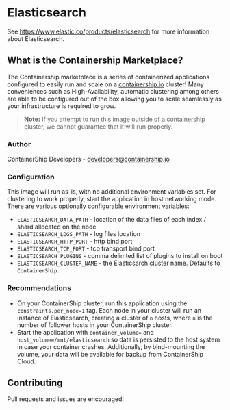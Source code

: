 # Elasticsearch

See https://www.elastic.co/products/elasticsearch for more information about Elasticsearch.

## What is the Containership Marketplace?

The Containership marketplace is a series of containerized applications configured to easily run and scale on a [containership.io](https://containership.io) cluster! Many conveniences such as High-Availability, automatic clustering among others are able to be configured out of the box allowing you to scale seamlessly as your infrastructure is required to grow.

> **Note:** If you attempt to run this image outside of a containership cluster, we cannot guarantee that it will run properly.

### Author
ContainerShip Developers - developers@containership.io

### Configuration
This image will run as-is, with no additional environment variables set. For clustering to work properly, start the application in host networking mode. There are various optionally configurable environment variables:

* `ELASTICSEARCH_DATA_PATH` - location of the data files of each index / shard allocated on the node
* `ELASTICSEARCH_LOGS_PATH` - log files location
* `ELASTICSEARCH_HTTP_PORT` - http bind port
* `ELASTICSEARCH_TCP_PORT` - tcp transport bind port
* `ELASTICSEARCH_PLUGINS` - comma delimted list of plugins to install on boot
* `ELASTICSEARCH_CLUSTER_NAME` - the Elasticsarch cluster name. Defaults to `ContainerShip`.

### Recommendations
* On your ContainerShip cluster, run this application using the `constraints.per_node=1` tag. Each node in your cluster will run an instance of Elasticsearch, creating a cluster of `n` hosts, where `n` is the number of follower hosts in your ContainerShip cluster.
* Start the application with `container_volume=` and `host_volume=/mnt/elasticsearch` so data is persisted to the host system in case your container crashes. Additionally, by bind-mounting the volume, your data will be available for backup from ContainerShip Cloud.

## Contributing
Pull requests and issues are encouraged!
